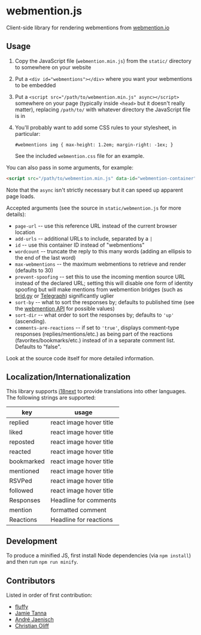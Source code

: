 # webmention.js
Client-side library for rendering webmentions from [webmention.io](https://webmention.io/)

## Usage

1. Copy the JavaScript file (`webmention.min.js`) from the `static/` directory to
    somewhere on your website
2. Put a `<div id="webmentions"></div>` where you want your webmentions to be
    embedded
3. Put a `<script src="/path/to/webmention.min.js" async></script>`
    somewhere on your page (typically inside `<head>` but it doesn't really
    matter), replacing `/path/to/` with whatever directory the JavaScript
    file is in
4. You'll probably want to add some CSS rules to your stylesheet, in particular:

    `#webmentions img { max-height: 1.2em; margin-right: -1ex; }`

    See the included `webmention.css` file for an example.

You can also pass in some arguments, for example:

```html
<script src="/path/to/webmention.min.js" data-id="webmention-container" async></script>
```

Note that the `async` isn't strictly necessary but it can speed up apparent page
loads.

Accepted arguments (see the source in `static/webmention.js` for more details):

* `page-url` -- use this reference URL instead of the current browser location
* `add-urls` -- additional URLs to include, separated by a `|`
* `id` -- use this container ID instead of "webmentions"
* `wordcount` -- truncate the reply to this many words (adding an ellipsis to
    the end of the last word)
* `max-webmentions` -- the maximum webmentions to retrieve and render (defaults
    to 30)
* `prevent-spoofing` -- set this to use the incoming mention source URL instead
    of the declared URL; setting this will disable one form of identity spoofing
    but will make mentions from webmention bridges (such as
    [brid.gy](https://brid.gy) or [Telegraph](https://telegraph.p3k.io/))
    significantly uglier
* `sort-by` -- what to sort the responses by; defaults to published time (see the [webmention API](https://github.com/aaronpk/webmention.io#api) for possible values)
* `sort-dir` -- what order to sort the responses by; defaults to `'up'` (ascending).
* `comments-are-reactions` -- if set to `'true'`, displays comment-type responses
    (replies/mentions/etc.) as being part of the reactions (favorites/bookmarks/etc.)
    instead of in a separate comment list. Defaults to "false".

Look at the source code itself for more detailed information.

## Localization/Internationalization

This library supports [i18next](https://www.i18next.com/) to provide
translations into other languages. The following strings are supported:

| key        | usage                   |
|------------|-------------------------|
| replied    | react image hover title |
| liked      | react image hover title |
| reposted   | react image hover title |
| reacted    | react image hover title |
| bookmarked | react image hover title |
| mentioned  | react image hover title |
| RSVPed     | react image hover title |
| followed   | react image hover title |
| Responses  | Headline for comments   |
| mention    | formatted comment       |
| Reactions  | Headline for reactions  |

## Development

To produce a minified JS, first install Node dependencies (via `npm install`) and
then run `npm run minify`.

## Contributors

Listed in order of first contribution:

* [fluffy](https://github.com/fluffy-critter)
* [Jamie Tanna](https://github.com/jamietanna)
* [André Jaenisch](https://github.com/Ryuno-Ki)
* [Christian Oliff](https://github.com/coliff)

